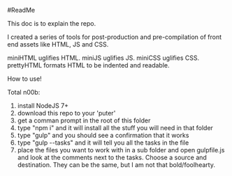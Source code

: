 #ReadMe

This doc is to explain the repo.

I created a series of tools for post-production and pre-compilation of front end assets like HTML, JS and CSS.

miniHTML uglifies HTML.
miniJS uglifies JS.
miniCSS uglifies CSS.
prettyHTML formats HTML to be indented and readable.

How to use!

Total n00b:
1) install NodeJS 7+
2) download this repo to your 'puter'
3) get a comman prompt in the root of this folder
4) type "npm i" and it will install all the stuff you will need in that folder
5) type "gulp" and you should see a confirmation that it works
6) type "gulp --tasks" and it will tell you all the tasks in the file
7) place the files you want to work with in a sub folder and open gulpfile.js and look at the comments next to the tasks. Choose a source and destination. They can be the same, but I am not that bold/foolhearty.